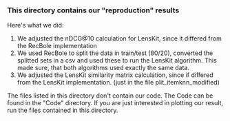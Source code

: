 ### This directory contains our "reproduction" results 
Here's what we did:

1. We adjusted the nDCG@10 calculation for LensKit, since it differed from the RecBole implementation 
2. We used RecBole to split the data in train/test (80/20), converted the splitted sets in a csv and used these to run the LensKit algorithm. This made sure, that both algorithms used exactly the same data.
3. We adjusted the LensKit similarity matrix calculation, since if differed from the LensKit implementation. (just in the file plit_itemknn_modified)

The files listed in this directory don't contain our code. The Code can be found in the "Code" directory. If you are just interested in plotting our result, run the files contained in this directory.

